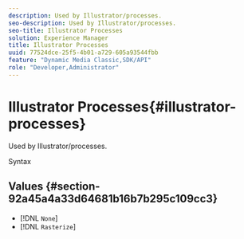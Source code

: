 ```yaml
---
description: Used by Illustrator/processes.
seo-description: Used by Illustrator/processes.
seo-title: Illustrator Processes
solution: Experience Manager
title: Illustrator Processes
uuid: 77524dce-25f5-4b01-a729-605a93544fbb
feature: "Dynamic Media Classic,SDK/API"
role: "Developer,Administrator"
---
```


# Illustrator Processes{#illustrator-processes}

Used by Illustrator/processes.

 Syntax 

## Values {#section-92a45a4a33d64681b16b7b295c109cc3}

* [!DNL `None`] 
* [!DNL `Rasterize`]

